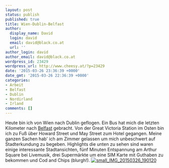 ```yaml
---
layout: post
status: publish
published: true
title: Wien-Dublin-Belfast
author:
  display_name: David
  login: david
  email: david@black.co.at
  url: ''
author_login: david
author_email: david@black.co.at
wordpress_id: 23429
wordpress_url: http://www.cheesy.at/?p=23429
date: '2015-03-26 23:36:39 +0000'
date_gmt: '2015-03-26 22:36:39 +0000'
categories:
- Arbeit
- Belfast
- Dublin
- Nordirland
- Irland
comments: []
---
```

Heute bin ich von Wien nach Dublin geflogen. Ein Bus hat mich die letzten Kilometer nach [Belfast](http://www.openstreetmap.org/#map=16/54.5961/-5.9290) gebracht. Von der Great Victoria Station im Osten bin ich zu Fuß über Howard Street und May Street zum Hotel gegangen. Meine ganzen Sachen hab' ich am Zimmer gelassen um mich unbeschwert auf Stadterkundung zu begeben. Highlights die unten zu sehen sind waren einige interessante Stadtansichten, fünf Minuten Entspannung am Arthur Square bei Livemusik, drei Supermärkte um eine SIM Karte mit Guthaben zu bekommen und Cod and Chips (blurgh!).
[![small_IMG_20150326_190120](http://www.cheesy.at/wp-content/uploads/small_IMG_20150326_190120.jpg)](http://www.cheesy.at/fotos/arbeit/davids-erster-tag-in-belfast/ "Davids erster Tag in Belfast")
